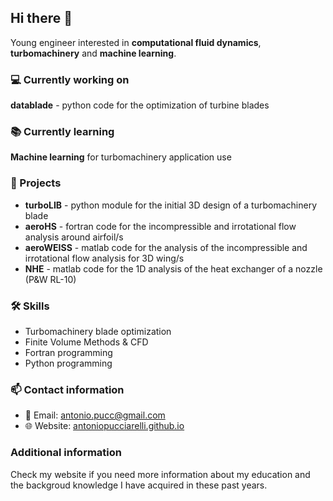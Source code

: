 ## Hi there 👋

Young engineer interested in **computational fluid dynamics**, **turbomachinery** and **machine learning**.

### 💻 Currently working on 

**datablade** - python code for the optimization of turbine blades

### 📚 Currently learning 

**Machine learning** for turbomachinery application use

### 🚀 Projects 

- **turboLIB** - python module for the initial 3D design of a turbomachinery blade
- **aeroHS** - fortran code for the incompressible and irrotational flow analysis around airfoil/s
- **aeroWEISS** - matlab code for the analysis of the incompressible and irrotational flow analysis for 3D wing/s 
- **NHE** - matlab code for the 1D analysis of the heat exchanger of a nozzle (P&W RL-10)

### 🛠️ Skills 

- Turbomachinery blade optimization
- Finite Volume Methods & CFD
- Fortran programming 
- Python programming 

### 📫 Contact information  

- 📧 Email: antonio.pucc@gmail.com 
- 🌐 Website: [antoniopucciarelli.github.io](antoniopucciarelli.github.io)

### Additional information

Check my website if you need more information about my education and the backgroud knowledge I have acquired in these past years. 

<!--
**antoniopucciarelli/antoniopucciarelli** is a ✨ _special_ ✨ repository because its `README.md` (this file) appears on your GitHub profile.

Here are some ideas to get you started:

- 🔭 I’m currently working on ...
- 🌱 I’m currently learning ...
- 👯 I’m looking to collaborate on ...
- 🤔 I’m looking for help with ...
- 💬 Ask me about ...
- 📫 How to reach me: ...
- 😄 Pronouns: ...
- ⚡ Fun fact: ...
-->
